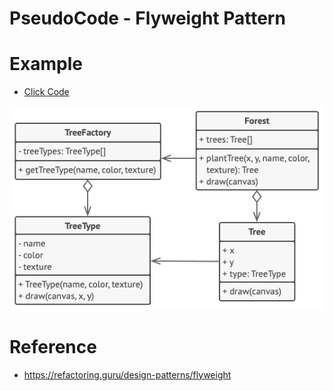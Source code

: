 # PseudoCode - Flyweight Pattern

# Example
- [Click Code](pseudocode.txt)
  
![alt text](example.png)


# Reference
- https://refactoring.guru/design-patterns/flyweight